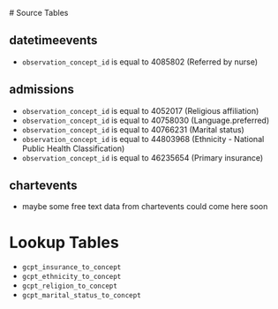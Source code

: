 # Source Tables

## datetimeevents

- `observation_concept_id` is equal to 4085802 (Referred by nurse)

## admissions

- `observation_concept_id` is equal to 4052017  (Religious affiliation)
- `observation_concept_id` is equal to 40758030 (Language.preferred)
- `observation_concept_id` is equal to 40766231 (Marital status)
- `observation_concept_id` is equal to 44803968 (Ethnicity - National Public Health Classification)
- `observation_concept_id` is equal to 46235654 (Primary insurance)

## chartevents

- maybe some free text data from chartevents could come here soon

# Lookup Tables

- `gcpt_insurance_to_concept`
- `gcpt_ethnicity_to_concept`
- `gcpt_religion_to_concept`
- `gcpt_marital_status_to_concept`
